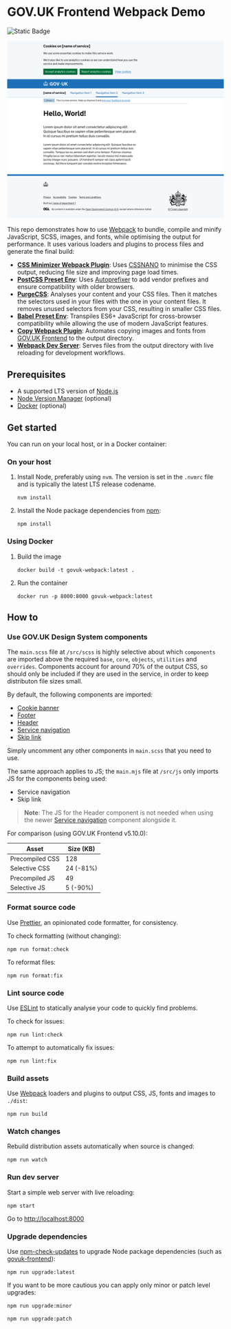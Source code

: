 # GOV.UK Frontend Webpack Demo

![Static Badge](https://img.shields.io/badge/GOV.UK%20Frontend-v5.10.0-blue)

![Screenshot](screenshot.png)

This repo demonstrates how to use [Webpack](https://webpack.js.org/) to bundle, compile and minify JavaScript, SCSS, images, and fonts, while optimising the output for performance. It uses various loaders and plugins to process files and generate the final build:

- [**CSS Minimizer Webpack Plugin**](https://webpack.js.org/plugins/css-minimizer-webpack-plugin/): Uses [CSSNANO](https://cssnano.github.io/cssnano/) to minimise the CSS output, reducing file size and improving page load times.
- [**PostCSS Preset Env**](https://github.com/csstools/postcss-plugins/tree/main/plugin-packs/postcss-preset-env): Uses [Autoprefixer](https://github.com/postcss/autoprefixer) to add vendor prefixes and ensure compatibility with older browsers.
- [**PurgeCSS**](https://purgecss.com/): Analyses your content and your CSS files. Then it matches the selectors used in your files with the one in your content files. It removes unused selectors from your CSS, resulting in smaller CSS files.
- [**Babel Preset Env**](https://babeljs.io/docs/babel-preset-env): Transpiles ES6+ JavaScript for cross-browser compatibility while allowing the use of modern JavaScript features.
- [**Copy Webpack Plugin**](https://webpack.js.org/plugins/copy-webpack-plugin/): Automates copying images and fonts from [GOV.UK Frontend](https://frontend.design-system.service.gov.uk/) to the output directory.
- [**Webpack Dev Server**](https://webpack.js.org/configuration/dev-server/): Serves files from the output directory with live reloading for development workflows.

## Prerequisites

- A supported LTS version of [Node.js](https://nodejs.org/en)
- [Node Version Manager](https://github.com/nvm-sh/nvm) (optional)
- [Docker](https://www.docker.com/) (optional)

## Get started

You can run on your local host, or in a Docker container:

### On your host

1. Install Node, preferably using `nvm`. The version is set in the `.nvmrc` file and is typically the latest LTS release codename.

   ```shell
   nvm install
   ```

2. Install the Node package dependencies from [npm](https://www.npmjs.com/):

   ```shell
   npm install
   ```

### Using Docker

1. Build the image

   ```shell
   docker build -t govuk-webpack:latest .
   ```

2. Run the container

   ```shell
   docker run -p 8000:8000 govuk-webpack:latest
   ```

## How to

### Use GOV.UK Design System components

The `main.scss` file at `/src/scss` is highly selective about which `components` are imported above the required `base`, `core`, `objects`, `utilities` and `overrides`. Components account for around 70% of the output CSS, so should only be included if they are used in the service, in order to keep distributon file sizes small.

By default, the following components are imported:

- [Cookie banner](https://design-system.service.gov.uk/components/cookie-banner/)
- [Footer](https://design-system.service.gov.uk/components/footer/)
- [Header](https://design-system.service.gov.uk/components/header/)
- [Service navigation](https://design-system.service.gov.uk/components/service-navigation/)
- [Skip link](https://design-system.service.gov.uk/components/skip-link/)

Simply uncomment any other components in `main.scss` that you need to use.

The same approach applies to JS; the `main.mjs` file at `/src/js` only imports JS for the components being used:

- Service navigation
- Skip link

> **Note**: The JS for the Header component is not needed when using the newer [Service navigation](https://design-system.service.gov.uk/components/service-navigation/) component alongside it.

For comparison (using GOV.UK Frontend v5.10.0):

| Asset           | Size (KB) |
| --------------- | --------- |
| Precompiled CSS | 128       |
| Selective CSS   | 24 (-81%) |
| Precompiled JS  | 49        |
| Selective JS    | 5 (-90%)  |

### Format source code

Use [Prettier](https://prettier.io/), an opinionated code formatter, for consistency.

To check formatting (without changing):

```shell
npm run format:check
```

To reformat files:

```shell
npm run format:fix
```

### Lint source code

Use [ESLint](https://eslint.org/) to statically analyse your code to quickly find problems.

To check for issues:

```shell
npm run lint:check
```

To attempt to automatically fix issues:

```shell
npm run lint:fix
```

### Build assets

Use [Webpack](https://webpack.js.org/) loaders and plugins to output CSS, JS, fonts and images to `./dist`:

```shell
npm run build
```

### Watch changes

Rebuild distribution assets automatically when source is changed:

```shell
npm run watch
```

### Run dev server

Start a simple web server with live reloading:

```shell
npm start
```

Go to <http://localhost:8000>

### Upgrade dependencies

Use [npm-check-updates](https://www.npmjs.com/package/npm-check-updates) to upgrade Node package dependencies (such as [govuk-frontend](https://www.npmjs.com/package/govuk-frontend)):

```shell
npm run upgrade:latest
```

If you want to be more cautious you can apply only minor or patch level upgrades:

```shell
npm run upgrade:minor
```

```shell
npm run upgrade:patch
```
